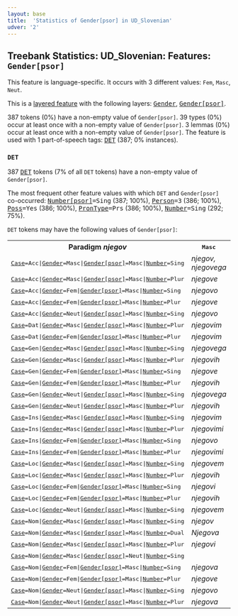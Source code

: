 ```yaml
---
layout: base
title:  'Statistics of Gender[psor] in UD_Slovenian'
udver: '2'
---
```


## Treebank Statistics: UD_Slovenian: Features: `Gender[psor]`

This feature is language-specific.
It occurs with 3 different values: `Fem`, `Masc`, `Neut`.

This is a <a href="../../u/overview/feat-layers.html">layered feature</a> with the following layers: <tt><a href="sl-feat-Gender.html">Gender</a></tt>, <tt><a href="sl-feat-Gender-psor.html">Gender[psor]</a></tt>.

387 tokens (0%) have a non-empty value of `Gender[psor]`.
39 types (0%) occur at least once with a non-empty value of `Gender[psor]`.
3 lemmas (0%) occur at least once with a non-empty value of `Gender[psor]`.
The feature is used with 1 part-of-speech tags: <tt><a href="sl-pos-DET.html">DET</a></tt> (387; 0% instances).

### `DET`

387 <tt><a href="sl-pos-DET.html">DET</a></tt> tokens (7% of all `DET` tokens) have a non-empty value of `Gender[psor]`.

The most frequent other feature values with which `DET` and `Gender[psor]` co-occurred: <tt><a href="sl-feat-Number-psor.html">Number[psor]</a></tt><tt>=Sing</tt> (387; 100%), <tt><a href="sl-feat-Person.html">Person</a></tt><tt>=3</tt> (386; 100%), <tt><a href="sl-feat-Poss.html">Poss</a></tt><tt>=Yes</tt> (386; 100%), <tt><a href="sl-feat-PronType.html">PronType</a></tt><tt>=Prs</tt> (386; 100%), <tt><a href="sl-feat-Number.html">Number</a></tt><tt>=Sing</tt> (292; 75%).

`DET` tokens may have the following values of `Gender[psor]`:


<table>
  <tr><th>Paradigm <i>njegov</i></th><th><tt>Masc</tt></th><th><tt>Neut</tt></th></tr>
  <tr><td><tt><tt><a href="sl-feat-Case.html">Case</a></tt><tt>=Acc</tt>|<tt><a href="sl-feat-Gender.html">Gender</a></tt><tt>=Masc</tt>|<tt><a href="sl-feat-Gender-psor.html">Gender[psor]</a></tt><tt>=Masc</tt>|<tt><a href="sl-feat-Number.html">Number</a></tt><tt>=Sing</tt></tt></td><td><em>njegov, njegovega</em></td><td></td></tr>
  <tr><td><tt><tt><a href="sl-feat-Case.html">Case</a></tt><tt>=Acc</tt>|<tt><a href="sl-feat-Gender.html">Gender</a></tt><tt>=Masc</tt>|<tt><a href="sl-feat-Gender-psor.html">Gender[psor]</a></tt><tt>=Masc</tt>|<tt><a href="sl-feat-Number.html">Number</a></tt><tt>=Plur</tt></tt></td><td><em>njegove</em></td><td></td></tr>
  <tr><td><tt><tt><a href="sl-feat-Case.html">Case</a></tt><tt>=Acc</tt>|<tt><a href="sl-feat-Gender.html">Gender</a></tt><tt>=Fem</tt>|<tt><a href="sl-feat-Gender-psor.html">Gender[psor]</a></tt><tt>=Masc</tt>|<tt><a href="sl-feat-Number.html">Number</a></tt><tt>=Sing</tt></tt></td><td><em>njegovo</em></td><td></td></tr>
  <tr><td><tt><tt><a href="sl-feat-Case.html">Case</a></tt><tt>=Acc</tt>|<tt><a href="sl-feat-Gender.html">Gender</a></tt><tt>=Fem</tt>|<tt><a href="sl-feat-Gender-psor.html">Gender[psor]</a></tt><tt>=Masc</tt>|<tt><a href="sl-feat-Number.html">Number</a></tt><tt>=Plur</tt></tt></td><td><em>njegove</em></td><td></td></tr>
  <tr><td><tt><tt><a href="sl-feat-Case.html">Case</a></tt><tt>=Acc</tt>|<tt><a href="sl-feat-Gender.html">Gender</a></tt><tt>=Neut</tt>|<tt><a href="sl-feat-Gender-psor.html">Gender[psor]</a></tt><tt>=Masc</tt>|<tt><a href="sl-feat-Number.html">Number</a></tt><tt>=Sing</tt></tt></td><td><em>njegovo</em></td><td></td></tr>
  <tr><td><tt><tt><a href="sl-feat-Case.html">Case</a></tt><tt>=Dat</tt>|<tt><a href="sl-feat-Gender.html">Gender</a></tt><tt>=Masc</tt>|<tt><a href="sl-feat-Gender-psor.html">Gender[psor]</a></tt><tt>=Masc</tt>|<tt><a href="sl-feat-Number.html">Number</a></tt><tt>=Plur</tt></tt></td><td><em>njegovim</em></td><td></td></tr>
  <tr><td><tt><tt><a href="sl-feat-Case.html">Case</a></tt><tt>=Dat</tt>|<tt><a href="sl-feat-Gender.html">Gender</a></tt><tt>=Fem</tt>|<tt><a href="sl-feat-Gender-psor.html">Gender[psor]</a></tt><tt>=Masc</tt>|<tt><a href="sl-feat-Number.html">Number</a></tt><tt>=Plur</tt></tt></td><td><em>njegovim</em></td><td></td></tr>
  <tr><td><tt><tt><a href="sl-feat-Case.html">Case</a></tt><tt>=Gen</tt>|<tt><a href="sl-feat-Gender.html">Gender</a></tt><tt>=Masc</tt>|<tt><a href="sl-feat-Gender-psor.html">Gender[psor]</a></tt><tt>=Masc</tt>|<tt><a href="sl-feat-Number.html">Number</a></tt><tt>=Sing</tt></tt></td><td><em>njegovega</em></td><td></td></tr>
  <tr><td><tt><tt><a href="sl-feat-Case.html">Case</a></tt><tt>=Gen</tt>|<tt><a href="sl-feat-Gender.html">Gender</a></tt><tt>=Masc</tt>|<tt><a href="sl-feat-Gender-psor.html">Gender[psor]</a></tt><tt>=Masc</tt>|<tt><a href="sl-feat-Number.html">Number</a></tt><tt>=Plur</tt></tt></td><td><em>njegovih</em></td><td></td></tr>
  <tr><td><tt><tt><a href="sl-feat-Case.html">Case</a></tt><tt>=Gen</tt>|<tt><a href="sl-feat-Gender.html">Gender</a></tt><tt>=Fem</tt>|<tt><a href="sl-feat-Gender-psor.html">Gender[psor]</a></tt><tt>=Masc</tt>|<tt><a href="sl-feat-Number.html">Number</a></tt><tt>=Sing</tt></tt></td><td><em>njegove</em></td><td></td></tr>
  <tr><td><tt><tt><a href="sl-feat-Case.html">Case</a></tt><tt>=Gen</tt>|<tt><a href="sl-feat-Gender.html">Gender</a></tt><tt>=Fem</tt>|<tt><a href="sl-feat-Gender-psor.html">Gender[psor]</a></tt><tt>=Masc</tt>|<tt><a href="sl-feat-Number.html">Number</a></tt><tt>=Plur</tt></tt></td><td><em>njegovih</em></td><td></td></tr>
  <tr><td><tt><tt><a href="sl-feat-Case.html">Case</a></tt><tt>=Gen</tt>|<tt><a href="sl-feat-Gender.html">Gender</a></tt><tt>=Neut</tt>|<tt><a href="sl-feat-Gender-psor.html">Gender[psor]</a></tt><tt>=Masc</tt>|<tt><a href="sl-feat-Number.html">Number</a></tt><tt>=Sing</tt></tt></td><td><em>njegovega</em></td><td></td></tr>
  <tr><td><tt><tt><a href="sl-feat-Case.html">Case</a></tt><tt>=Gen</tt>|<tt><a href="sl-feat-Gender.html">Gender</a></tt><tt>=Neut</tt>|<tt><a href="sl-feat-Gender-psor.html">Gender[psor]</a></tt><tt>=Masc</tt>|<tt><a href="sl-feat-Number.html">Number</a></tt><tt>=Plur</tt></tt></td><td><em>njegovih</em></td><td></td></tr>
  <tr><td><tt><tt><a href="sl-feat-Case.html">Case</a></tt><tt>=Ins</tt>|<tt><a href="sl-feat-Gender.html">Gender</a></tt><tt>=Masc</tt>|<tt><a href="sl-feat-Gender-psor.html">Gender[psor]</a></tt><tt>=Masc</tt>|<tt><a href="sl-feat-Number.html">Number</a></tt><tt>=Sing</tt></tt></td><td><em>njegovim</em></td><td></td></tr>
  <tr><td><tt><tt><a href="sl-feat-Case.html">Case</a></tt><tt>=Ins</tt>|<tt><a href="sl-feat-Gender.html">Gender</a></tt><tt>=Masc</tt>|<tt><a href="sl-feat-Gender-psor.html">Gender[psor]</a></tt><tt>=Masc</tt>|<tt><a href="sl-feat-Number.html">Number</a></tt><tt>=Plur</tt></tt></td><td><em>njegovimi</em></td><td></td></tr>
  <tr><td><tt><tt><a href="sl-feat-Case.html">Case</a></tt><tt>=Ins</tt>|<tt><a href="sl-feat-Gender.html">Gender</a></tt><tt>=Fem</tt>|<tt><a href="sl-feat-Gender-psor.html">Gender[psor]</a></tt><tt>=Masc</tt>|<tt><a href="sl-feat-Number.html">Number</a></tt><tt>=Sing</tt></tt></td><td><em>njegovo</em></td><td></td></tr>
  <tr><td><tt><tt><a href="sl-feat-Case.html">Case</a></tt><tt>=Ins</tt>|<tt><a href="sl-feat-Gender.html">Gender</a></tt><tt>=Fem</tt>|<tt><a href="sl-feat-Gender-psor.html">Gender[psor]</a></tt><tt>=Masc</tt>|<tt><a href="sl-feat-Number.html">Number</a></tt><tt>=Plur</tt></tt></td><td><em>njegovimi</em></td><td></td></tr>
  <tr><td><tt><tt><a href="sl-feat-Case.html">Case</a></tt><tt>=Loc</tt>|<tt><a href="sl-feat-Gender.html">Gender</a></tt><tt>=Masc</tt>|<tt><a href="sl-feat-Gender-psor.html">Gender[psor]</a></tt><tt>=Masc</tt>|<tt><a href="sl-feat-Number.html">Number</a></tt><tt>=Sing</tt></tt></td><td><em>njegovem</em></td><td></td></tr>
  <tr><td><tt><tt><a href="sl-feat-Case.html">Case</a></tt><tt>=Loc</tt>|<tt><a href="sl-feat-Gender.html">Gender</a></tt><tt>=Masc</tt>|<tt><a href="sl-feat-Gender-psor.html">Gender[psor]</a></tt><tt>=Masc</tt>|<tt><a href="sl-feat-Number.html">Number</a></tt><tt>=Plur</tt></tt></td><td><em>njegovih</em></td><td></td></tr>
  <tr><td><tt><tt><a href="sl-feat-Case.html">Case</a></tt><tt>=Loc</tt>|<tt><a href="sl-feat-Gender.html">Gender</a></tt><tt>=Fem</tt>|<tt><a href="sl-feat-Gender-psor.html">Gender[psor]</a></tt><tt>=Masc</tt>|<tt><a href="sl-feat-Number.html">Number</a></tt><tt>=Sing</tt></tt></td><td><em>njegovi</em></td><td></td></tr>
  <tr><td><tt><tt><a href="sl-feat-Case.html">Case</a></tt><tt>=Loc</tt>|<tt><a href="sl-feat-Gender.html">Gender</a></tt><tt>=Fem</tt>|<tt><a href="sl-feat-Gender-psor.html">Gender[psor]</a></tt><tt>=Masc</tt>|<tt><a href="sl-feat-Number.html">Number</a></tt><tt>=Plur</tt></tt></td><td><em>njegovih</em></td><td></td></tr>
  <tr><td><tt><tt><a href="sl-feat-Case.html">Case</a></tt><tt>=Loc</tt>|<tt><a href="sl-feat-Gender.html">Gender</a></tt><tt>=Neut</tt>|<tt><a href="sl-feat-Gender-psor.html">Gender[psor]</a></tt><tt>=Masc</tt>|<tt><a href="sl-feat-Number.html">Number</a></tt><tt>=Sing</tt></tt></td><td><em>njegovem</em></td><td></td></tr>
  <tr><td><tt><tt><a href="sl-feat-Case.html">Case</a></tt><tt>=Nom</tt>|<tt><a href="sl-feat-Gender.html">Gender</a></tt><tt>=Masc</tt>|<tt><a href="sl-feat-Gender-psor.html">Gender[psor]</a></tt><tt>=Masc</tt>|<tt><a href="sl-feat-Number.html">Number</a></tt><tt>=Sing</tt></tt></td><td><em>njegov</em></td><td></td></tr>
  <tr><td><tt><tt><a href="sl-feat-Case.html">Case</a></tt><tt>=Nom</tt>|<tt><a href="sl-feat-Gender.html">Gender</a></tt><tt>=Masc</tt>|<tt><a href="sl-feat-Gender-psor.html">Gender[psor]</a></tt><tt>=Masc</tt>|<tt><a href="sl-feat-Number.html">Number</a></tt><tt>=Dual</tt></tt></td><td><em>Njegova</em></td><td></td></tr>
  <tr><td><tt><tt><a href="sl-feat-Case.html">Case</a></tt><tt>=Nom</tt>|<tt><a href="sl-feat-Gender.html">Gender</a></tt><tt>=Masc</tt>|<tt><a href="sl-feat-Gender-psor.html">Gender[psor]</a></tt><tt>=Masc</tt>|<tt><a href="sl-feat-Number.html">Number</a></tt><tt>=Plur</tt></tt></td><td><em>njegovi</em></td><td></td></tr>
  <tr><td><tt><tt><a href="sl-feat-Case.html">Case</a></tt><tt>=Nom</tt>|<tt><a href="sl-feat-Gender.html">Gender</a></tt><tt>=Masc</tt>|<tt><a href="sl-feat-Gender-psor.html">Gender[psor]</a></tt><tt>=Neut</tt>|<tt><a href="sl-feat-Number.html">Number</a></tt><tt>=Sing</tt></tt></td><td></td><td><em>njegov</em></td></tr>
  <tr><td><tt><tt><a href="sl-feat-Case.html">Case</a></tt><tt>=Nom</tt>|<tt><a href="sl-feat-Gender.html">Gender</a></tt><tt>=Fem</tt>|<tt><a href="sl-feat-Gender-psor.html">Gender[psor]</a></tt><tt>=Masc</tt>|<tt><a href="sl-feat-Number.html">Number</a></tt><tt>=Sing</tt></tt></td><td><em>njegova</em></td><td></td></tr>
  <tr><td><tt><tt><a href="sl-feat-Case.html">Case</a></tt><tt>=Nom</tt>|<tt><a href="sl-feat-Gender.html">Gender</a></tt><tt>=Fem</tt>|<tt><a href="sl-feat-Gender-psor.html">Gender[psor]</a></tt><tt>=Masc</tt>|<tt><a href="sl-feat-Number.html">Number</a></tt><tt>=Plur</tt></tt></td><td><em>njegove</em></td><td></td></tr>
  <tr><td><tt><tt><a href="sl-feat-Case.html">Case</a></tt><tt>=Nom</tt>|<tt><a href="sl-feat-Gender.html">Gender</a></tt><tt>=Neut</tt>|<tt><a href="sl-feat-Gender-psor.html">Gender[psor]</a></tt><tt>=Masc</tt>|<tt><a href="sl-feat-Number.html">Number</a></tt><tt>=Sing</tt></tt></td><td><em>njegovo</em></td><td></td></tr>
  <tr><td><tt><tt><a href="sl-feat-Case.html">Case</a></tt><tt>=Nom</tt>|<tt><a href="sl-feat-Gender.html">Gender</a></tt><tt>=Neut</tt>|<tt><a href="sl-feat-Gender-psor.html">Gender[psor]</a></tt><tt>=Masc</tt>|<tt><a href="sl-feat-Number.html">Number</a></tt><tt>=Plur</tt></tt></td><td><em>njegova</em></td><td></td></tr>
</table>

